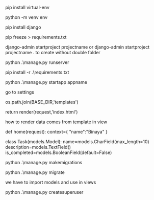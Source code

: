 <!-- to install virtual env -->
pip install virtual-env
<!-- virtual memory=isolating and new thing and which are required are used not more it makes easy -->

<!-- to make virtual environment or to create virtual env  venv is any name you can use  -->
python -m venv  env

<!-- to install django -->
pip install django


<!-- when packages are install we have to dumb in specific location for future -->

<!--  this creates the txt file which include or consists of all packages installed detail in txt file -->
pip freeze > requirements.txt
  



  <!--  to create django project -->
  django-admin startproject projectname or django-admin startproject projectname . to create without double folder


  <!-- to run the project  -->
  python .\manage.py runserver


  <!-- to install all liv from requirements.txt -->
  pip install -r .\requirements.txt


<!-- to create the app inside project -->
python .\manage.py  startapp appname


<!-- to connect todolist with main project go to setting of main project and add todolist in install app -->

<!-- another importan thing is create new file in the todolist for urls connection name as urls.py  urls are also present in main project but it will become conjusted so just copy main urls to new todolist and add more urls-->

<!-- last thing is todolist urls is not known by main projecct so add in urls of main project  -->

go to settings
<!-- to connect template with current directory using join here import os-->
os.path.join(BASE_DIR,'templates')


<!-- now to render emplate value -->
return render(request,'index.html')


<!-- navbar is used in anywhere so we have to  -->

how to render data comes from template in view

def home(request):
context={
  "name":"Binaya"
}


<!-- to creaate models  in this example charfield and description are declared-->
class Task(models.Model):
    name=models.CharField(max_length=10)
    description=models.TextField()
    is_completed=models.BooleanField(default=False)
  


  <!-- now to migrate into database we have to write some commands  -->
  python .\manage.py makemigrations

  <!-- to migrate into dbsqlite we have command -->
  python .\manage.py migrate



  <!-- to bring data from model -->

  we have to import models and use in views

  <!-- to create superuser -->
  python .\manage.py createsuperuser


<!-- to make or add admin or anything in admin pannel is   by   :@admin.register(Task)

class TaskAdmin(admin.ModelAdmin):
    list_display=('name','description','is_completed')
    list_filter=('is_completed',)
    search_fields=('name',) -->

<!-- jsonformatter.curiosconcept.com -->